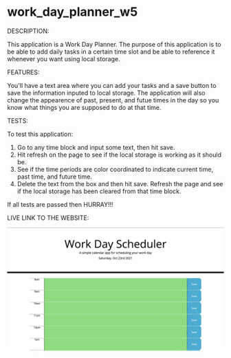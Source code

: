 # work_day_planner_w5
DESCRIPTION:

This application is a Work Day Planner. The purpose of this application is to be able to add daily tasks in a certain time slot and be able to reference it whenever you want using local storage. 

FEATURES:

You'll have a text area where you can add your tasks and a save button to save the information inputed to local storage. The application will also change the appearence of past, present, and futue times in the day so you know what things you are supposed to do at that time.

TESTS:

To test this application:

1. Go to any time block and input some text, then hit save.
2. Hit refresh on the page to see if the local storage is working as it should be.
3. See if the time periods are color coordinated to indicate current time, past time, and future time.
4. Delete the text from the box and then hit save. Refresh the page and see if the local storage has been cleared from that time block.

If all tests are passed then HURRAY!!!

LIVE LINK TO THE WEBSITE:


![](/assets/images/work_planner_finished.png "Finished Work Planner")